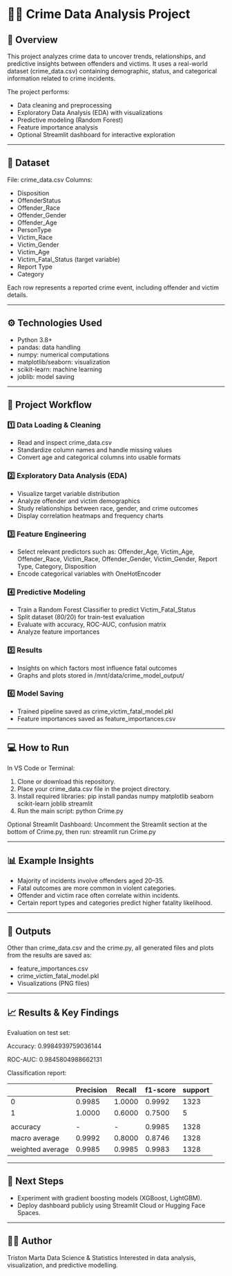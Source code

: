 # 🕵️‍♂️ Crime Data Analysis Project

## 📖 Overview
This project analyzes crime data to uncover trends, relationships, and predictive insights between offenders and victims.
It uses a real-world dataset (crime_data.csv) containing demographic, status, and categorical information related to crime incidents.

The project performs:
- Data cleaning and preprocessing
- Exploratory Data Analysis (EDA) with visualizations
- Predictive modeling (Random Forest)
- Feature importance analysis
- Optional Streamlit dashboard for interactive exploration

------------------------------------------------------------

## 📂 Dataset
File: crime_data.csv
Columns:
- Disposition
- OffenderStatus
- Offender_Race
- Offender_Gender
- Offender_Age
- PersonType
- Victim_Race
- Victim_Gender
- Victim_Age
- Victim_Fatal_Status (target variable)
- Report Type
- Category

Each row represents a reported crime event, including offender and victim details.

------------------------------------------------------------

## ⚙️ Technologies Used
- Python 3.8+
- pandas: data handling
- numpy: numerical computations
- matplotlib/seaborn: visualization
- scikit-learn: machine learning
- joblib: model saving

------------------------------------------------------------

## 🧠 Project Workflow

### 1️⃣ Data Loading & Cleaning
- Read and inspect crime_data.csv
- Standardize column names and handle missing values
- Convert age and categorical columns into usable formats

### 2️⃣ Exploratory Data Analysis (EDA)
- Visualize target variable distribution
- Analyze offender and victim demographics
- Study relationships between race, gender, and crime outcomes
- Display correlation heatmaps and frequency charts

### 3️⃣ Feature Engineering
- Select relevant predictors such as:
  Offender_Age, Victim_Age, Offender_Race, Victim_Race,
  Offender_Gender, Victim_Gender, Report Type, Category, Disposition
- Encode categorical variables with OneHotEncoder

### 4️⃣ Predictive Modeling
- Train a Random Forest Classifier to predict Victim_Fatal_Status
- Split dataset (80/20) for train-test evaluation
- Evaluate with accuracy, ROC-AUC, confusion matrix
- Analyze feature importances

### 5️⃣ Results
- Insights on which factors most influence fatal outcomes
- Graphs and plots stored in /mnt/data/crime_model_output/

### 6️⃣ Model Saving
- Trained pipeline saved as crime_victim_fatal_model.pkl
- Feature importances saved as feature_importances.csv

------------------------------------------------------------

## 💻 How to Run

In VS Code or Terminal:
1. Clone or download this repository.
2. Place your crime_data.csv file in the project directory.
3. Install required libraries:
   pip install pandas numpy matplotlib seaborn scikit-learn joblib streamlit
4. Run the main script:
   python Crime.py

Optional Streamlit Dashboard:
Uncomment the Streamlit section at the bottom of Crime.py, then run:
   streamlit run Crime.py

------------------------------------------------------------

## 📊 Example Insights
- Majority of incidents involve offenders aged 20–35.
- Fatal outcomes are more common in violent categories.
- Offender and victim race often correlate within incidents.
- Certain report types and categories predict higher fatality likelihood.

------------------------------------------------------------

## 📁 Outputs
Other than crime_data.csv and the crime.py, all generated files and plots from the results are saved as:

- feature_importances.csv
- crime_victim_fatal_model.pkl
- Visualizations (PNG files)

------------------------------------------------------------

## 📈 Results & Key Findings

Evaluation on test set:

Accuracy: 0.9984939759036144

ROC-AUC: 0.9845804988662131

Classification report:

|| Precision | Recall  | f1-score  | support |
|------------------------|-----------|---------|-----------|---------|
| 0 | 0.9985 | 1.0000 | 0.9992 | 1323 |
| 1 | 1.0000 | 0.6000 | 0.7500 | 5 |
||||||
| accuracy | - | - | 0.9985 | 1328 |
| macro average | 0.9992 | 0.8000 | 0.8746 | 1328 |
| weighted average | 0.9985 | 0.9985 | 0.9983 | 1328 |

------------------------------------------------------------

## 📌 Next Steps
- Experiment with gradient boosting models (XGBoost, LightGBM).
- Deploy dashboard publicly using Streamlit Cloud or Hugging Face Spaces.

------------------------------------------------------------

## 👨‍💻 Author
Triston Marta
Data Science & Statistics
Interested in data analysis, visualization, and predictive modelling.
